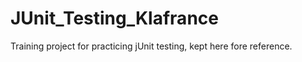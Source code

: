 # JUnit_Testing_Klafrance

Training project for practicing jUnit testing, kept here fore reference.
